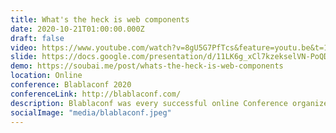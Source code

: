 ```yaml
---
title: What's the heck is web components
date: 2020-10-21T01:00:00.000Z
draft: false
video: https://www.youtube.com/watch?v=8gU5G7PfTcs&feature=youtu.be&t=1004
slide: https://docs.google.com/presentation/d/11LK6g_xCl7kzekselVN-PoQDoqkVVTPTpmZMoQ5g1Mc/edit?usp=sharing
demo: https://soubai.me/post/whats-the-heck-is-web-components
location: Online
conference: Blablaconf 2020
conferenceLink: http://blablaconf.com/
description: Blablaconf was every successful online Conference organized by geekblabla team.
socialImage: "media/blablaconf.jpeg"
---
```




